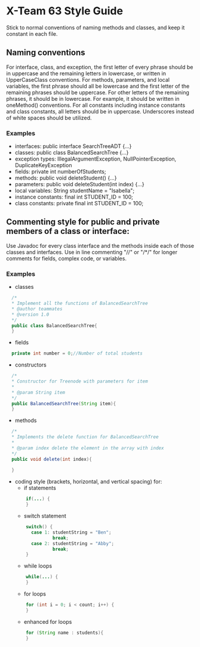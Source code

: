 
# X-Team 63 Style Guide
Stick to normal conventions of naming methods and classes, and keep it constant in each file. 

## Naming conventions
For interface, class, and exception, the first letter of every phrase should be in uppercase and the remaining letters in lowercase, or written in UpperCaseClass conventions.
For methods, parameters, and local variables, the first phrase should all be lowercase and the first letter of the remaining phrases should be uppercase. For other letters of the remaining phrases, it should be in lowercase. For example, it should be written in oneMethod() conventions.
For all constants including instance constants and class constants, all letters should be in uppercase. Underscores instead of white spaces should be utilized.

### Examples
* interfaces: 
  public interface SearchTreeADT {...}
* classes:
  public class BalancedSearchTree {...}
* exception types:
  IllegalArgumentException, NullPointerException, DuplicateKeyException
* fields:
  private int numberOfStudents;
* methods:
  public void deleteStudent() {...}
* parameters:
  public void deleteStudent(int index) {...}
* local variables:
  String studentName = "Isabella";
* instance constants:
  final int STUDENT_ID = 100;
* class constants:
  private final int STUDENT_ID = 100;
  
## Commenting style for public and private members of a class or interface:
Use Javadoc for every class interface and the methods inside each of those classes and interfaces.
Use in line commenting "//" or "/*/" for longer comments for fields, complex code, or variables.

### Examples

* classes
```java
  /*
  * Implement all the functions of BalancedSearchTree
  * @author teammates 
  * @version 1.0
  */
  public class BalancedSearchTree{
  }
  ```
* fields
```java
  private int number = 0;//Number of total students
  ```
* constructors
```java
  /*
  * Constructor for Treenode with parameters for item
  * 
  * @param String item
  */
  public BalancedSearchTree(String item){
  }
  ```
* methods
```java
  /*
  * Implements the delete function for BalancedSearchTree 
  *
  * @param index delete the element in the array with index
  */
  public void delete(int index){
  
  }
  ```
* coding style (brackets, horizontal, and vertical spacing) for:
  * if statements
  ```java
      if(...) {
      }
  ```
  * switch statement
  ```java
      switch() {
        case 1: studentString = "Ben";
                break;
        case 2: studentString = "Abby";
                break;
      }
  ```
  * while loops
  ```java
      while(...) {
      }
  ```
  * for loops
  ```java
      for (int i = 0; i < count; i++) {
      }
  ```
  * enhanced for loops
  ```java
      for (String name : students){
      }
  ```
